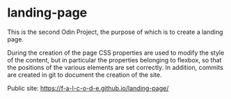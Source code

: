 # landing-page
This is the second Odin Project, the purpose of which is to create a landing page.

During the creation of the page CSS properties are used to modify the style of the content, but in particular the properties belonging to flexbox, so that the positions of the various elements are set correctly. In addition, commits are created in git to document the creation of the site.

Public site: https://f-a-l-c-o-d-e.github.io/landing-page/
